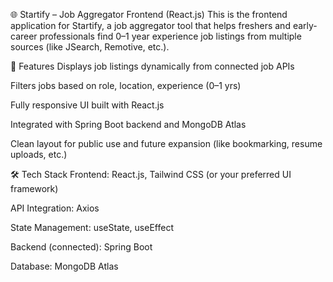 🌐 Startify – Job Aggregator Frontend (React.js)
This is the frontend application for Startify, a job aggregator tool that helps freshers and early-career professionals find 0–1 year experience job listings from multiple sources (like JSearch, Remotive, etc.).

🚀 Features
Displays job listings dynamically from connected job APIs

Filters jobs based on role, location, experience (0–1 yrs)

Fully responsive UI built with React.js

Integrated with Spring Boot backend and MongoDB Atlas

Clean layout for public use and future expansion (like bookmarking, resume uploads, etc.)

🛠️ Tech Stack
Frontend: React.js, Tailwind CSS (or your preferred UI framework)

API Integration: Axios

State Management: useState, useEffect

Backend (connected): Spring Boot

Database: MongoDB Atlas

